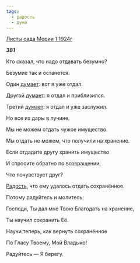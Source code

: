 ```yaml
---
tags:
  - радость
  - дума
---
```

[Листы сада Мории 1 1924г](https://127.0.0.1:4002/agni/1924)

___381___

Кто сказал, что надо отдавать безумно?   

Безумие так и останется.   

Один [думает](../../../tags/#дума): вот я уже отдал.   

Другой [думает](../../../tags/#дума): я отдал и приблизился.   

Третий [думает](../../../tags/#дума): я отдал и уже заслужил.   

Но все их дары в пучине.   

Мы не можем отдать чужое имущество.   

Мы отдать не можем, что получили на хранение.   

Если отдадите другу хранить имущество   

И спросите обратно по возвращении,   

Что почувствует друг?   

[Радость](../../../tags/#радость), что ему удалось отдать сохранённое.   

Потому радуйтесь и молитесь:   

Господи, Ты дал мне Твою Благодать на хранение,   

Ты научил сохранить Её.   

Научи теперь, как вернуть сохранённое   

По Гласу Твоему, Мой Владыко!   

Радуйтесь — Я берегу.   

